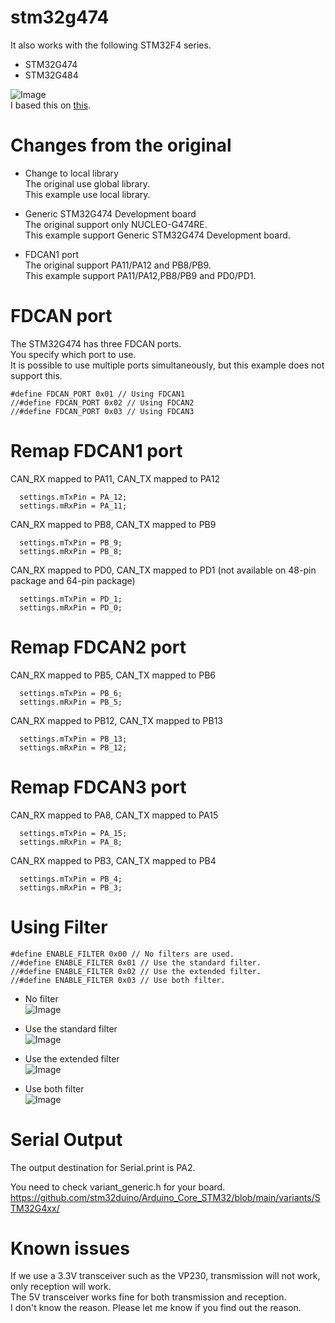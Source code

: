 # stm32g474
It also works with the following STM32F4 series.   
- STM32G474   
- STM32G484   

![Image](https://github.com/user-attachments/assets/b7c6039e-4ff6-4978-8520-081577ceac82)   
I based this on [this](https://github.com/pierremolinaro/acanfd-stm32).

# Changes from the original

- Change to local library   
The original use global library.   
This example use local library.   

- Generic STM32G474 Development board   
The original support only NUCLEO-G474RE.   
This example support Generic STM32G474 Development board.   

- FDCAN1 port   
The original support PA11/PA12 and PB8/PB9.   
This example support PA11/PA12,PB8/PB9 and PD0/PD1.   

# FDCAN port   
The STM32G474 has three FDCAN ports.   
You specify which port to use.   
It is possible to use multiple ports simultaneously, but this example does not support this.   
```
#define FDCAN_PORT 0x01 // Using FDCAN1
//#define FDCAN_PORT 0x02 // Using FDCAN2
//#define FDCAN_PORT 0x03 // Using FDCAN3
```

# Remap FDCAN1 port

CAN_RX mapped to PA11, CAN_TX mapped to PA12   
```
  settings.mTxPin = PA_12;
  settings.mRxPin = PA_11;
```

CAN_RX mapped to PB8, CAN_TX mapped to PB9   
```
  settings.mTxPin = PB_9;
  settings.mRxPin = PB_8;
```

CAN_RX mapped to PD0, CAN_TX mapped to PD1 (not available on 48-pin package and 64-pin package)   
```
  settings.mTxPin = PD_1;
  settings.mRxPin = PD_0;
```

# Remap FDCAN2 port

CAN_RX mapped to PB5, CAN_TX mapped to PB6   
```
  settings.mTxPin = PB_6;
  settings.mRxPin = PB_5;
```

CAN_RX mapped to PB12, CAN_TX mapped to PB13   
```
  settings.mTxPin = PB_13;
  settings.mRxPin = PB_12;
```

# Remap FDCAN3 port

CAN_RX mapped to PA8, CAN_TX mapped to PA15   
```
  settings.mTxPin = PA_15;
  settings.mRxPin = PA_8;
```

CAN_RX mapped to PB3, CAN_TX mapped to PB4   
```
  settings.mTxPin = PB_4;
  settings.mRxPin = PB_3;
```



# Using Filter   
```
#define ENABLE_FILTER 0x00 // No filters are used.
//#define ENABLE_FILTER 0x01 // Use the standard filter. 
//#define ENABLE_FILTER 0x02 // Use the extended filter.
//#define ENABLE_FILTER 0x03 // Use both filter.
```

- No filter   
	![Image](https://github.com/user-attachments/assets/a4d79efc-358d-4851-a2e4-56d156f0fddc)

- Use the standard filter   
	![Image](https://github.com/user-attachments/assets/136bf51e-a72b-4762-9f24-421d5ff6461d)

- Use the extended filter   
	![Image](https://github.com/user-attachments/assets/b8b340e5-5b20-4a5c-b72b-01285b6c2ce8)

- Use both filter   
	![Image](https://github.com/user-attachments/assets/f4da1340-9bd0-4ec4-b385-66ed609037cf)

# Serial Output   
The output destination for Serial.print is PA2.   

You need to check variant_generic.h for your board.    
https://github.com/stm32duino/Arduino_Core_STM32/blob/main/variants/STM32G4xx/

# Known issues   
If we use a 3.3V transceiver such as the VP230, transmission will not work, only reception will work.   
The 5V transceiver works fine for both transmission and reception.   
I don't know the reason. Please let me know if you find out the reason.   
